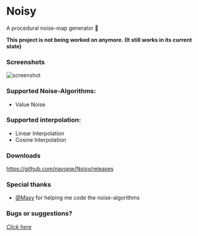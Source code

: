 # Noisy
A procedural noise-map generator :foggy:

**This project is not being worked on anymore. (It still works in its current state)**

### Screenshots
![screenshot](http://i.imgur.com/8SlS8Oi.png)

### Supported Noise-Algorithms:
* Value Noise

### Supported interpolation:
* Linear Interpolation
* Cosine Interpolation

### Downloads
https://github.com/navopw/Noisy/releases

### Special thanks
* [@Masy](https://github.com/Masy) for helping me code the noise-algorithms

### Bugs or suggestions?
[*Click here*](https://github.com/navopw/Noisy/issues/new)

